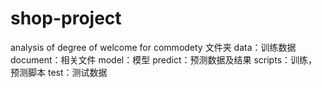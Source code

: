 # shop-project
analysis of degree of welcome for commodety 
文件夹
data：训练数据
document：相关文件
model：模型
predict：预测数据及结果
scripts：训练，预测脚本
test：测试数据

